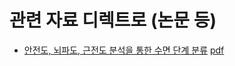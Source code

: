 # 관련 자료 디렉트로 (논문 등)


-  [안전도, 뇌파도, 근전도 분석을 통한 수면 단계 분류](paper_summary.md) [pdf](./papers/paper1.pdf)
